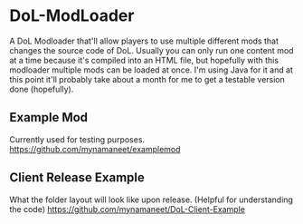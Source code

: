 # DoL-ModLoader
A DoL Modloader that'll allow players to use multiple different mods that changes the source code of DoL. Usually you can only run one content mod at a time because it's compiled into an HTML file, but hopefully with this modloader multiple mods can be loaded at once. I'm using Java for it and at this point it'll probably take about a month for me to get a testable version done (hopefully).

## Example Mod
Currently used for testing purposes.
https://github.com/mynamaneet/examplemod

## Client Release Example
What the folder layout will look like upon release. (Helpful for understanding the code)
https://github.com/mynamaneet/DoL-Client-Example
